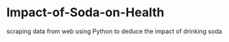 # Impact-of-Soda-on-Health
scraping data from web using Python to deduce the impact of drinking soda
